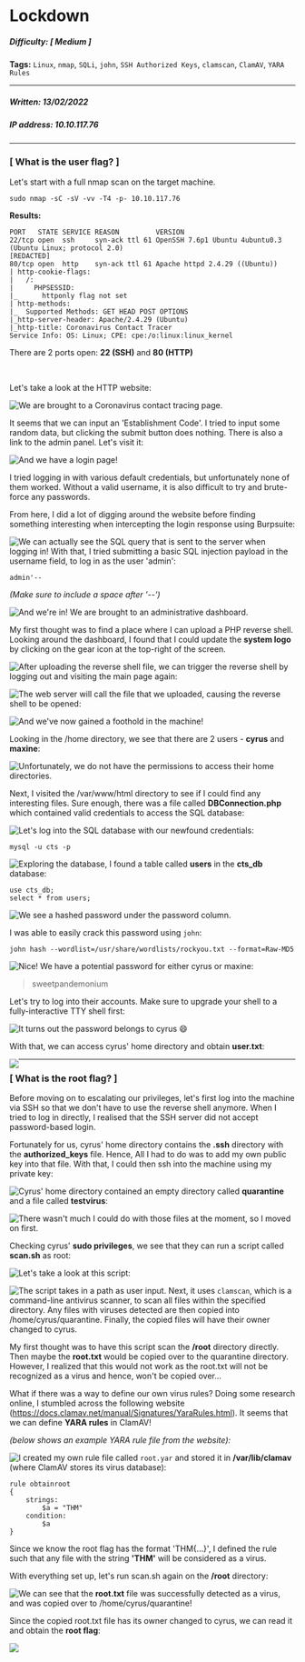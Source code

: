 # Lockdown

##### Difficulty: [ Medium ]

**Tags:** `Linux`,  `nmap`,  `SQLi`,  `john`,  `SSH Authorized Keys`,  `clamscan`,  `ClamAV`,  `YARA Rules`

---

##### Written: 13/02/2022

##### IP address: 10.10.117.76

---

### [ What is the user flag? ]

Let's start with a full nmap scan on the target machine.

```
sudo nmap -sC -sV -vv -T4 -p- 10.10.117.76
```

**Results:**

```
PORT   STATE SERVICE REASON         VERSION
22/tcp open  ssh     syn-ack ttl 61 OpenSSH 7.6p1 Ubuntu 4ubuntu0.3 (Ubuntu Linux; protocol 2.0)
[REDACTED]
80/tcp open  http    syn-ack ttl 61 Apache httpd 2.4.29 ((Ubuntu))
| http-cookie-flags: 
|   /: 
|     PHPSESSID: 
|_      httponly flag not set
| http-methods: 
|_  Supported Methods: GET HEAD POST OPTIONS
|_http-server-header: Apache/2.4.29 (Ubuntu)
|_http-title: Coronavirus Contact Tracer
Service Info: OS: Linux; CPE: cpe:/o:linux:linux_kernel
```

There are 2 ports open: **22 (SSH)** and **80 (HTTP)**

<br>

Let's take a look at the HTTP website:

<img style="float: left;" src="screenshots/screenshot1.png">

We are brought to a Coronavirus contact tracing page.

It seems that we can input an 'Establishment Code'. I tried to input some random data, but clicking the submit button does nothing. There is also a link to the admin panel. Let's visit it:

<img style="float: left;" src="screenshots/screenshot2.png">

And we have a login page!

I tried logging in with various default credentials, but unfortunately none of them worked. Without a valid username, it is also difficult to try and brute-force any passwords.

From here, I did a lot of digging around the website before finding something interesting when intercepting the login response using Burpsuite:

<img style="float: left;" src="screenshots/screenshot3.png">

We can actually see the SQL query that is sent to the server when logging in! With that, I tried submitting a basic SQL injection payload in the username field, to log in as the user 'admin':

```
admin'-- 
```

 *(Make sure to include a space after '--')*

<img style="float: left;" src="screenshots/screenshot4.png">

And we're in! We are brought to an administrative dashboard.

My first thought was to find a place where I can upload a PHP reverse shell. Looking around the dashboard, I found that I could update the **system logo** by clicking on the gear icon at the top-right of the screen. 

<img style="float: left;" src="screenshots/screenshot6.png">

After uploading the reverse shell file, we can trigger the reverse shell by logging out and visiting the main page again:

<img style="float: left;" src="screenshots/screenshot5.png">

The web server will call the file that we uploaded, causing the reverse shell to be opened:

<img style="float: left;" src="screenshots/screenshot7.png">

And we've now gained a foothold in the machine!

Looking in the /home directory, we see that there are 2 users - **cyrus** and **maxine**:

<img style="float: left;" src="screenshots/screenshot8.png">

Unfortunately, we do not have the permissions to access their home directories.

Next, I visited the /var/www/html directory to see if I could find any interesting files. Sure enough, there was a file called **DBConnection.php** which contained valid credentials to access the SQL database:

<img style="float: left;" src="screenshots/screenshot9.png">

Let's log into the SQL database with our newfound credentials:

```
mysql -u cts -p
```

<img style="float: left;" src="screenshots/screenshot10.png">

Exploring the database, I found a table called **users** in the **cts_db** database:

``` 
use cts_db;
select * from users;
```

<img style="float: left;" src="screenshots/screenshot11.png">

We see a hashed password under the password column.

I was able to easily crack this password using `john`:

```
john hash --wordlist=/usr/share/wordlists/rockyou.txt --format=Raw-MD5
```

<img style="float: left;" src="screenshots/screenshot12.png">

Nice! We have a potential password for either cyrus or maxine:

> sweetpandemonium

Let's try to log into their accounts. Make sure to upgrade your shell to a fully-interactive TTY shell first:

<img style="float: left;" src="screenshots/screenshot13.png">

It turns out the password belongs to cyrus :smile:

With that, we can access cyrus' home directory and obtain **user.txt**:

<img style="float: left;" src="screenshots/screenshot14.png">

---

### [ What is the root flag? ]

Before moving on to escalating our privileges, let's first log into the machine via SSH so that we don't have to use the reverse shell anymore. When I tried to log in directly, I realised that the SSH server did not accept password-based login.

Fortunately for us, cyrus' home directory contains the **.ssh** directory with the **authorized_keys** file. Hence, All I had to do was to add my own public key into that file. With that, I could then ssh into the machine using my private key:

<img style="float: left;" src="screenshots/screenshot15.png">

Cyrus' home directory contained an empty directory called **quarantine** and a file called **testvirus**:

<img style="float: left;" src="screenshots/screenshot16.png">

There wasn't much I could do with those files at the moment, so I moved on first.

Checking cyrus' **sudo privileges**, we see that they can run a script called **scan.sh** as root:

<img style="float: left;" src="screenshots/screenshot17.png">

Let's take a look at this script:

<img style="float: left;" src="screenshots/screenshot18.png">

The script takes in a path as user input. Next, it uses `clamscan`, which is a command-line antivirus scanner, to scan all files within the specified directory. Any files with viruses detected are then copied into /home/cyrus/quarantine. Finally, the copied files will have their owner changed to cyrus.

My first thought was to have this script scan the **/root** directory directly. Then maybe the **root.txt** would be copied over to the quarantine directory. However, I realized that this would not work as the root.txt will not be recognized as a virus and hence, won't be copied over...

What if there was a way to define our own virus rules? Doing some research online, I stumbled across the following website (https://docs.clamav.net/manual/Signatures/YaraRules.html). It seems that we can define **YARA rules** in ClamAV!

*(below shows an example YARA rule file from the website):*

<img style="float: left;" src="screenshots/screenshot19.png">

I created my own rule file called `root.yar` and stored it in **/var/lib/clamav** (where ClamAV stores its virus database):

```
rule obtainroot
{
	strings:
		$a = "THM"
	condition:
		$a
}
```

Since we know the root flag has the format 'THM{...}', I defined the rule such that any file with the string **'THM'** will be considered as a virus.

With everything set up, let's run scan.sh again on the **/root** directory:

<img style="float: left;" src="screenshots/screenshot20.png">

We can see that the **root.txt** file was successfully detected as a virus, and was copied over to /home/cyrus/quarantine!

Since the copied root.txt file has its owner changed to cyrus, we can read it and obtain the **root flag**:

<img style="float: left;" src="screenshots/screenshot21.png">
